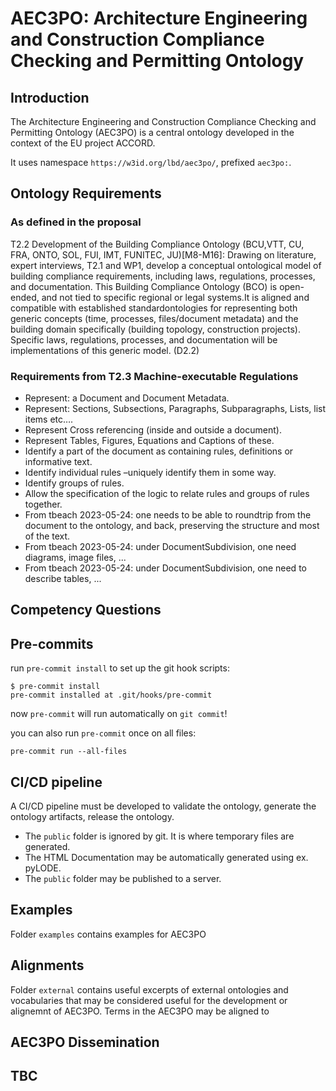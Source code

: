 # AEC3PO: Architecture Engineering and Construction Compliance Checking and Permitting Ontology

## Introduction

The Architecture Engineering and Construction Compliance Checking and Permitting Ontology (AEC3PO) is a central ontology developed in the context of the EU project ACCORD.

It uses namespace `https://w3id.org/lbd/aec3po/`, prefixed `aec3po:`.



## Ontology Requirements

### As defined in the proposal

T2.2  Development  of  the  Building  Compliance  Ontology (BCU,VTT,  CU,  FRA,  ONTO,  SOL,  FUI,  IMT, FUNITEC, JU)[M8-M16]: Drawing on literature, expert interviews, T2.1 and WP1, develop a conceptual ontological model of building compliance requirements,  including laws,  regulations, processes,  and  documentation. This Building Compliance Ontology (BCO) is open-ended, and not tied to specific regional or legal systems.It is aligned  and  compatible  with  established  standardontologies  for  representing  both  generic  concepts  (time,  processes, files/document metadata) and the building domain specifically (building topology, construction projects). Specific laws, regulations, processes, and documentation will be implementations of this generic model. (D2.2)

### Requirements from T2.3 Machine-executable Regulations 

- Represent: a Document and Document Metadata.
- Represent: Sections, Subsections, Paragraphs, Subparagraphs, Lists, list items etc….
- Represent Cross referencing (inside and outside a document).
- Represent Tables, Figures, Equations and Captions of these.
- Identify a part of the document as containing rules, definitions or informative text.
- Identify individual rules –uniquely identify them in some way.
- Identify groups of rules.
- Allow the specification of the logic to relate rules and groups of rules together.
- From tbeach 2023-05-24: one needs to be able to roundtrip from the document to the ontology, and back, preserving the structure and most of the text.
- From tbeach 2023-05-24: under DocumentSubdivision, one need diagrams, image files, ...
- From tbeach 2023-05-24: under DocumentSubdivision, one need to describe tables, ...



## Competency Questions

## Pre-commits

run `pre-commit install` to set up the git hook scripts:

```
$ pre-commit install
pre-commit installed at .git/hooks/pre-commit
```

now `pre-commit` will run automatically on `git commit`!

you can also run `pre-commit` once on all files:

```
pre-commit run --all-files
```

## CI/CD pipeline

A CI/CD pipeline must be developed to validate the ontology, generate the ontology artifacts, release the ontology.

* The `public` folder is ignored by git. It is where temporary files are generated.  
* The HTML Documentation may be automatically generated using ex. pyLODE.
* The `public` folder may be published to a server.

## Examples

Folder `examples` contains examples for AEC3PO

## Alignments

Folder `external` contains useful excerpts of external ontologies and vocabularies that may be considered useful for the development or alignemnt of AEC3PO.
Terms in the AEC3PO may be aligned to 

## AEC3PO Dissemination


## TBC




